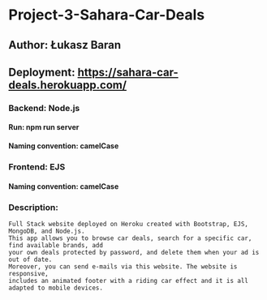 # Project-3-Sahara-Car-Deals

## Author: Łukasz Baran

## Deployment: https://sahara-car-deals.herokuapp.com/

### Backend: Node.js

#### Run: npm run server

#### Naming convention: camelCase

### Frontend: EJS

#### Naming convention: camelCase

### Description: 
    Full Stack website deployed on Heroku created with Bootstrap, EJS, MongoDB, and Node.js. 
    This app allows you to browse car deals, search for a specific car, find available brands, add
    your own deals protected by password, and delete them when your ad is out of date. 
    Moreover, you can send e-mails via this website. The website is responsive,
    includes an animated footer with a riding car effect and it is all adapted to mobile devices.
